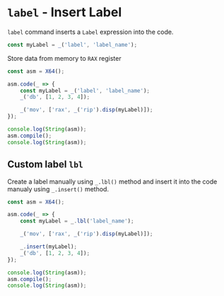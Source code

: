 # `label` - Insert Label

`label` command inserts a `Label` expression into the code.

```js
const myLabel = _('label', 'label_name');
```

Store data from memory to `RAX` register

```js
const asm = X64();

asm.code(_ => {
    const myLabel = _('label', 'label_name');
    _('db', [1, 2, 3, 4]);

    _('mov', ['rax', _('rip').disp(myLabel)]);
});

console.log(String(asm));
asm.compile();
console.log(String(asm));
```

## Custom label `lbl`

Create a label manually using `_.lbl()` method and insert it into the code
manualy using `_.insert()` method.

```js
const asm = X64();

asm.code(_ => {
    const myLabel = _.lbl('label_name');

    _('mov', ['rax', _('rip').disp(myLabel)]);

    _.insert(myLabel);
    _('db', [1, 2, 3, 4]);
});

console.log(String(asm));
asm.compile();
console.log(String(asm));
```
